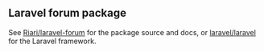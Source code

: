 ## Laravel forum package

See [Riari/laravel-forum](https://github.com/Riari/laravel-forum) for the package source and docs, or [laravel/laravel](https://github.com/laravel/laravel) for the Laravel framework.
